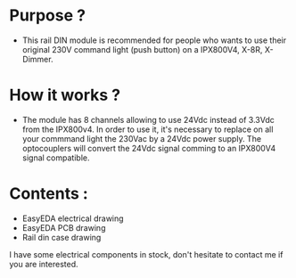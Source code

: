# Purpose ?
* This rail DIN module is recommended for people who wants to use their original 230V command light (push button) on a IPX800V4, X-8R, X-Dimmer.

# How it works ?
* The module has 8 channels allowing to use 24Vdc instead of 3.3Vdc from the IPX800v4.
In order to use it, it's necessary to replace on all your commmand light the 230Vac by a 24Vdc power supply.
The optocouplers will convert the 24Vdc signal comming to an IPX800V4 signal compatible.

# Contents :
* EasyEDA electrical drawing
* EasyEDA PCB drawing
* Rail din case drawing

I have some electrical components in stock, don't hesitate to contact me if you are interested.
